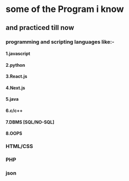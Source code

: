    # some of the Program i know
## and practiced till now
### programming and scripting languages like:-
#### 1.javascript

#### 2.python

#### 3.React.js

#### 4.Next.js

#### 5.java

#### 6.c/c++

#### 7.DBMS [SQL/NO-SQL]

#### 8.OOPS

### HTML/CSS

### PHP

### json
